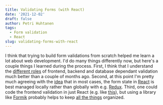 ```yaml
---
title: Validating Forms (with React)
date: '2021-12-02'
draft: false
author: Petri Huhtanen
tags:
  - Form validation
  - React
slug: validating-forms-with-react
---
```


I think that trying to build form validations from scratch helped me learn a lot about web development. I'd do many things differently now, but here's a couple things I learned during the process. First, I think that I understand the [different roles](https://stackoverflow.com/a/162579) of frontend, backend and database dependant validation much better than a couple of months ago. Second, at this point I'm pretty much agreeing with the [idea](https://github.com/reduxjs/redux/issues/1287#issuecomment-175351978) that in most cases, the form state in [React](https://reactjs.org/) is best managed locally rather than globally with e.g. [Redux](https://redux.js.org/). Third, one could code the frontend validation in just React (e.g. like [this](https://stackoverflow.com/a/41297611)), but using a library like [Formik](https://formik.org/) probably helps to keep [all the things](https://formik.org/docs/overview) organized.

